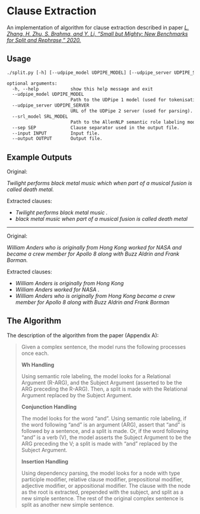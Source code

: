 # Clause Extraction

An implementation of algorithm for clause extraction described in paper
[_L. Zhang, H. Zhu, S. Brahma, and Y. Li, “Small but Mighty: New Benchmarks for
Split and Rephrase,” 2020._](https://arxiv.org/abs/2009.08560)

## Usage

```txt
./split.py [-h] [--udpipe_model UDPIPE_MODEL] [--udpipe_server UDPIPE_SERVER] [--srl_model SRL_MODEL] [--sep SEP] --input INPUT --output OUTPUT

optional arguments:
  -h, --help            show this help message and exit
  --udpipe_model UDPIPE_MODEL
                        Path to the UDPipe 1 model (used for tokenisation).
  --udpipe_server UDPIPE_SERVER
                        URL of the UDPipe 2 server (used for parsing).
  --srl_model SRL_MODEL
                        Path to the AllenNLP semantic role labeling model.
  --sep SEP             Clause separator used in the output file.
  --input INPUT         Input file.
  --output OUTPUT       Output file.
```

## Example Outputs

Original:

_Twilight performs black metal music which when part of a musical fusion is
called death metal._

Extracted clauses:

- _Twilight performs black metal music ._
- _black metal music when part of a musical fusion is called death metal_

___

Original:

_William Anders who is originally from Hong Kong worked for NASA and became a
crew member for Apollo 8 along with Buzz Aldrin and Frank Borman._

Extracted clauses:

- _William Anders is originally from Hong Kong_
- _William Anders worked for NASA ._
- _William Anders who is originally from Hong Kong became a crew member for
  Apollo 8 along with Buzz Aldrin and Frank Borman_

## The Algorithm

The description of the algorithm from the paper (Appendix A):

> Given a complex sentence, the model runs the following processes once each.
>
> **Wh Handling**
>
> Using semantic role labeling, the model looks for a
> Relational Argument (R-ARG), and the Subject Argument (asserted to be the ARG
> preceding the R-ARG). Then, a split is made with the Relational Argument
> replaced by the Subject Argument.
>
> **Conjunction Handling**
>
> The model looks for the word “and”. Using semantic role labeling, if the word
> following “and” is an argument (ARG), assert that “and” is followed by a
> sentence, and a split is made. Or, if the word following “and” is a verb (V),
> the model asserts the Subject Argument to be the ARG preceding the V; a split
> is made with “and” replaced by the Subject Argument.
>
> **Insertion Handling**
>
> Using dependency parsing, the model looks for a node
> with type participle modifier, relative clause modifier, prepositional
> modifier, adjective modifier, or appositional modifier. The clause with the
> node as the root is extracted, prepended with the subject, and split as a new
> simple sentence. The rest of the original complex sentence is split as
> another new simple sentence.

